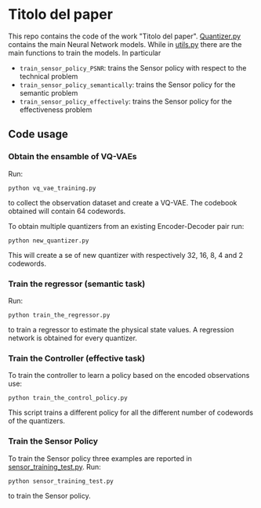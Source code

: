 # Titolo del paper

This repo contains the code of the work "Titolo del paper". [Quantizer.py](https://github.com/pietro-talli/effective_cartpole/blob/main/Quantizer.py)
contains the main Neural Network models. While in [utils.py](https://github.com/pietro-talli/effective_cartpole/blob/main/utils.py) there are the main functions to train the models. In particular
- `train_sensor_policy_PSNR`: trains the Sensor policy with respect to the technical problem
- `train_sensor_policy_semantically`: trains the Sensor policy for the semantic problem 
- `train_sensor_policy_effectively`: trains the Sensor policy for the effectiveness problem 

## Code usage

### Obtain the ensamble of VQ-VAEs
Run:
```
python vq_vae_training.py
```
to collect the observation dataset and create a VQ-VAE. The codebook obtained will contain 64 codewords.

To obtain multiple quantizers from an existing Encoder-Decoder pair run:
```
python new_quantizer.py
```
This will create a se of new quantizer with respectively 32, 16, 8, 4 and 2 codewords. 

### Train the regressor (semantic task)
Run:
```
python train_the_regressor.py
```
to train a regressor to estimate the physical state values. A regression network is obtained for every quantizer. 

### Train the Controller (effective task)
To train the controller to learn a policy based on the encoded observations use:
```
python train_the_control_policy.py
```
This script trains a different policy for all the different number of codewords of the quantizers. 

### Train the Sensor Policy
To train the Sensor policy three examples are reported in [sensor_training_test.py](https://github.com/pietro-talli/effective_cartpole/blob/main/sensor_training_test.py). Run:
```
python sensor_training_test.py
```
to train the Sensor policy.

